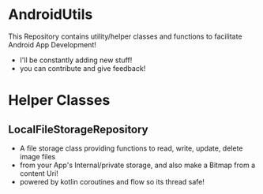 # AndroidUtils
This Repository contains utility/helper classes and functions to facilitate Android App Development!
- I'll be constantly adding new stuff!
- you can contribute and give feedback!

# Helper Classes
## LocalFileStorageRepository

* A file storage class providing functions to read, write, update, delete image files 
* from your App's Internal/private storage, and also make a Bitmap from a content Uri! 
* powered by kotlin coroutines and flow so its thread safe!

